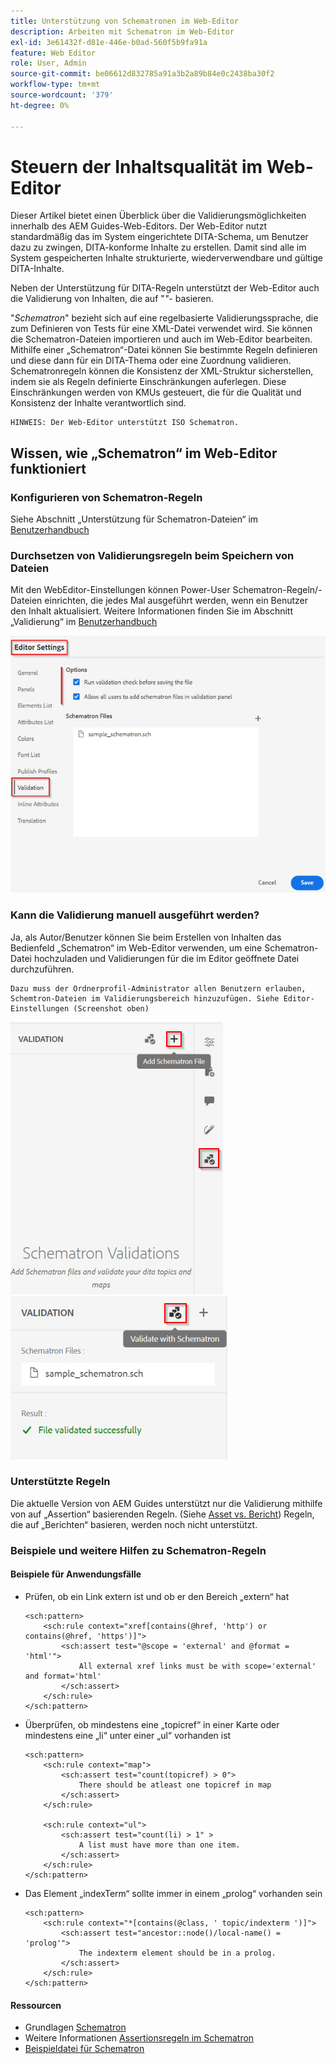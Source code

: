 ```yaml
---
title: Unterstützung von Schematronen im Web-Editor
description: Arbeiten mit Schematron im Web-Editor
exl-id: 3e61432f-d81e-446e-b0ad-560f5b9fa91a
feature: Web Editor
role: User, Admin
source-git-commit: be06612d832785a91a3b2a89b84e0c2438ba30f2
workflow-type: tm+mt
source-wordcount: '379'
ht-degree: 0%

---
```


# Steuern der Inhaltsqualität im Web-Editor

Dieser Artikel bietet einen Überblick über die Validierungsmöglichkeiten innerhalb des AEM Guides-Web-Editors.
Der Web-Editor nutzt standardmäßig das im System eingerichtete DITA-Schema, um Benutzer dazu zu zwingen, DITA-konforme Inhalte zu erstellen. Damit sind alle im System gespeicherten Inhalte strukturierte, wiederverwendbare und gültige DITA-Inhalte.

Neben der Unterstützung für DITA-Regeln unterstützt der Web-Editor auch die Validierung von Inhalten, die auf &quot;*&quot;-* basieren.

&quot;*Schematron*&quot; bezieht sich auf eine regelbasierte Validierungssprache, die zum Definieren von Tests für eine XML-Datei verwendet wird. Sie können die Schematron-Dateien importieren und auch im Web-Editor bearbeiten. Mithilfe einer „Schematron“-Datei können Sie bestimmte Regeln definieren und diese dann für ein DITA-Thema oder eine Zuordnung validieren. Schematronregeln können die Konsistenz der XML-Struktur sicherstellen, indem sie als Regeln definierte Einschränkungen auferlegen. Diese Einschränkungen werden von KMUs gesteuert, die für die Qualität und Konsistenz der Inhalte verantwortlich sind.

    HINWEIS: Der Web-Editor unterstützt ISO Schematron.


## Wissen, wie „Schematron“ im Web-Editor funktioniert

### Konfigurieren von Schematron-Regeln

Siehe Abschnitt „Unterstützung für Schematron-Dateien“ im [Benutzerhandbuch](https://helpx.adobe.com/content/dam/help/en/xml-documentation-solution/4-2/Adobe-Experience-Manager-Guides_UUID_User-Guide_EN.pdf#page=148)


### Durchsetzen von Validierungsregeln beim Speichern von Dateien

Mit den WebEditor-Einstellungen können Power-User Schematron-Regeln/-Dateien einrichten, die jedes Mal ausgeführt werden, wenn ein Benutzer den Inhalt aktualisiert. Weitere Informationen finden Sie im Abschnitt „Validierung“ im [Benutzerhandbuch](https://helpx.adobe.com/content/dam/help/en/xml-documentation-solution/4-2/Adobe-Experience-Manager-Guides_UUID_User-Guide_EN.pdf#page=58)

![Regeln über Web-Editor-Einstellungen festlegen](../../../assets/authoring/schematron-editorsettings-validation-tab.png)


### Kann die Validierung manuell ausgeführt werden?

Ja, als Autor/Benutzer können Sie beim Erstellen von Inhalten das Bedienfeld „Schematron“ im Web-Editor verwenden, um eine Schematron-Datei hochzuladen und Validierungen für die im Editor geöffnete Datei durchzuführen.

    Dazu muss der Ordnerprofil-Administrator allen Benutzern erlauben, Schemtron-Dateien im Validierungsbereich hinzuzufügen. Siehe Editor-Einstellungen (Screenshot oben)

![Wählen Sie die Schematron-Datei](../../../assets/authoring/schematron-rightpanel-validation-addsch.png)
![Validierung ausführen](../../../assets/authoring/schematron-rightpanel-validation-runsch.png)


### Unterstützte Regeln

Die aktuelle Version von AEM Guides unterstützt nur die Validierung mithilfe von auf „Assertion“ basierenden Regeln. (Siehe [Asset vs. Bericht](https://schematron.com/document/205.html))
Regeln, die auf „Berichten“ basieren, werden noch nicht unterstützt.


### Beispiele und weitere Hilfen zu Schematron-Regeln

#### Beispiele für Anwendungsfälle

- Prüfen, ob ein Link extern ist und ob er den Bereich „extern“ hat

  ```
  <sch:pattern>
      <sch:rule context="xref[contains(@href, 'http') or contains(@href, 'https')]">
          <sch:assert test="@scope = 'external' and @format = 'html'">
              All external xref links must be with scope='external' and format='html'
          </sch:assert>
      </sch:rule>
  </sch:pattern>
  ```

- Überprüfen, ob mindestens eine „topicref“ in einer Karte oder mindestens eine „li“ unter einer „ul“ vorhanden ist

  ```
  <sch:pattern>
      <sch:rule context="map">
          <sch:assert test="count(topicref) > 0">
              There should be atleast one topicref in map
          </sch:assert>
      </sch:rule>
  
      <sch:rule context="ul">
          <sch:assert test="count(li) > 1" >
              A list must have more than one item.
          </sch:assert>
      </sch:rule>
  </sch:pattern>
  ```

- Das Element „indexTerm“ sollte immer in einem „prolog“ vorhanden sein

  ```
  <sch:pattern>
      <sch:rule context="*[contains(@class, ' topic/indexterm ')]">
          <sch:assert test="ancestor::node()/local-name() = 'prolog'">
              The indexterm element should be in a prolog.
          </sch:assert>
      </sch:rule>
  </sch:pattern>
  ```

#### Ressourcen

- Grundlagen [ Schematron](https://da2022.xatapult.com/#what-is-schematron)
- Weitere Informationen [Assertionsregeln im Schematron](https://www.xml.com/pub/a/2003/11/12/schematron.html#Assertions)
- [Beispieldatei für Schematron](../../../assets/authoring/sample_schematron.sch)
